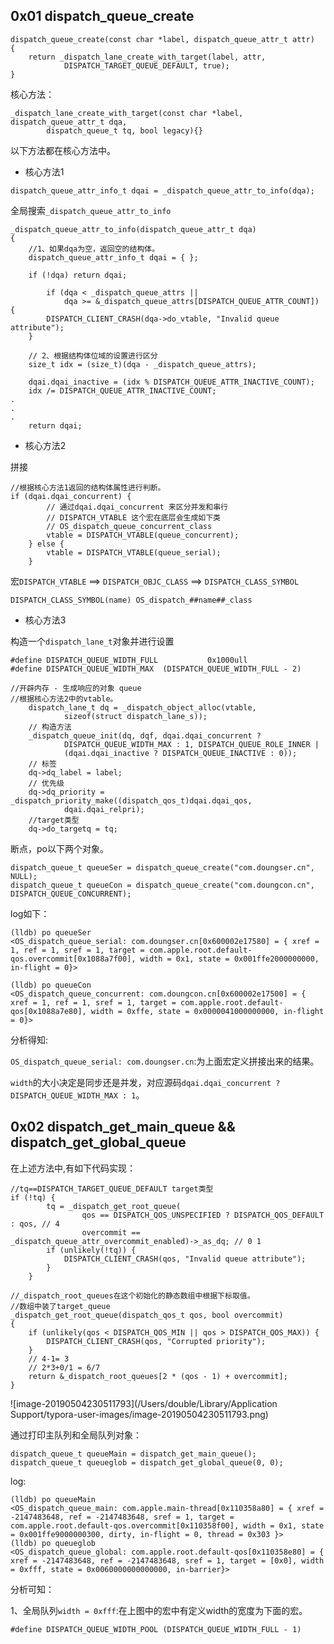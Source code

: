 ## 0x01 dispatch_queue_create

```
dispatch_queue_create(const char *label, dispatch_queue_attr_t attr)
{
	return _dispatch_lane_create_with_target(label, attr,
			DISPATCH_TARGET_QUEUE_DEFAULT, true);
}
```

核心方法：

```
_dispatch_lane_create_with_target(const char *label, dispatch_queue_attr_t dqa,
		dispatch_queue_t tq, bool legacy){}
```

以下方法都在核心方法中。

+ 核心方法1

```
dispatch_queue_attr_info_t dqai = _dispatch_queue_attr_to_info(dqa);
```

全局搜索`_dispatch_queue_attr_to_info`

```
_dispatch_queue_attr_to_info(dispatch_queue_attr_t dqa)
{
	//1、如果dqa为空，返回空的结构体。
	dispatch_queue_attr_info_t dqai = { };

	if (!dqa) return dqai;
	
		if (dqa < _dispatch_queue_attrs ||
			dqa >= &_dispatch_queue_attrs[DISPATCH_QUEUE_ATTR_COUNT]) {
		DISPATCH_CLIENT_CRASH(dqa->do_vtable, "Invalid queue attribute");
	}

	// 2、根据结构体位域的设置进行区分
	size_t idx = (size_t)(dqa - _dispatch_queue_attrs);

	dqai.dqai_inactive = (idx % DISPATCH_QUEUE_ATTR_INACTIVE_COUNT);
	idx /= DISPATCH_QUEUE_ATTR_INACTIVE_COUNT;
.
.
.
	return dqai;
```

+ 核心方法2

拼接

```
//根据核心方法1返回的结构体属性进行判断。
if (dqai.dqai_concurrent) {
		// 通过dqai.dqai_concurrent 来区分并发和串行
		// DISPATCH_VTABLE 这个宏在底层会生成如下类
		// OS_dispatch_queue_concurrent_class
		vtable = DISPATCH_VTABLE(queue_concurrent);
	} else {
		vtable = DISPATCH_VTABLE(queue_serial);
	}
```

宏`DISPATCH_VTABLE` ==> `DISPATCH_OBJC_CLASS` ==> `DISPATCH_CLASS_SYMBOL`

```
DISPATCH_CLASS_SYMBOL(name) OS_dispatch_##name##_class
```

+ 核心方法3

构造一个`dispatch_lane_t`对象并进行设置

```
#define DISPATCH_QUEUE_WIDTH_FULL			0x1000ull
#define DISPATCH_QUEUE_WIDTH_MAX  (DISPATCH_QUEUE_WIDTH_FULL - 2)
```

```
//开辟内存 - 生成响应的对象 queue
//根据核心方法2中的vtable。
	dispatch_lane_t dq = _dispatch_object_alloc(vtable,
			sizeof(struct dispatch_lane_s));
	// 构造方法
	_dispatch_queue_init(dq, dqf, dqai.dqai_concurrent ?
			DISPATCH_QUEUE_WIDTH_MAX : 1, DISPATCH_QUEUE_ROLE_INNER |
			(dqai.dqai_inactive ? DISPATCH_QUEUE_INACTIVE : 0));
	// 标签
	dq->dq_label = label;
	// 优先级
	dq->dq_priority = _dispatch_priority_make((dispatch_qos_t)dqai.dqai_qos,
			dqai.dqai_relpri);
	//target类型
	dq->do_targetq = tq;
```

断点，po以下两个对象。

```
dispatch_queue_t queueSer = dispatch_queue_create("com.doungser.cn", NULL);
dispatch_queue_t queueCon = dispatch_queue_create("com.doungcon.cn", DISPATCH_QUEUE_CONCURRENT);
```

log如下：

```
(lldb) po queueSer
<OS_dispatch_queue_serial: com.doungser.cn[0x600002e17580] = { xref = 1, ref = 1, sref = 1, target = com.apple.root.default-qos.overcommit[0x1088a7f00], width = 0x1, state = 0x001ffe2000000000, in-flight = 0}>

(lldb) po queueCon
<OS_dispatch_queue_concurrent: com.doungcon.cn[0x600002e17500] = { xref = 1, ref = 1, sref = 1, target = com.apple.root.default-qos[0x1088a7e80], width = 0xffe, state = 0x0000041000000000, in-flight = 0}>
```

分析得知:

`OS_dispatch_queue_serial: com.doungser.cn`:为上面宏定义拼接出来的结果。

`width`的大小决定是同步还是并发，对应源码`dqai.dqai_concurrent ?DISPATCH_QUEUE_WIDTH_MAX : 1`。



## 0x02 dispatch_get_main_queue && dispatch_get_global_queue

在上述方法中,有如下代码实现：

```
//tq==DISPATCH_TARGET_QUEUE_DEFAULT target类型
if (!tq) {
		tq = _dispatch_get_root_queue(
				qos == DISPATCH_QOS_UNSPECIFIED ? DISPATCH_QOS_DEFAULT : qos, // 4
				overcommit == _dispatch_queue_attr_overcommit_enabled)->_as_dq; // 0 1
		if (unlikely(!tq)) {
			DISPATCH_CLIENT_CRASH(qos, "Invalid queue attribute");
		}
	}
```

```
//_dispatch_root_queues在这个初始化的静态数组中根据下标取值。
//数组中装了target_queue 
_dispatch_get_root_queue(dispatch_qos_t qos, bool overcommit)
{
	if (unlikely(qos < DISPATCH_QOS_MIN || qos > DISPATCH_QOS_MAX)) {
		DISPATCH_CLIENT_CRASH(qos, "Corrupted priority");
	}
	// 4-1= 3
	// 2*3+0/1 = 6/7
	return &_dispatch_root_queues[2 * (qos - 1) + overcommit];
}
```

![image-20190504230511793](/Users/double/Library/Application Support/typora-user-images/image-20190504230511793.png)

通过打印主队列和全局队列对象：

```
dispatch_queue_t queueMain = dispatch_get_main_queue();
dispatch_queue_t queueglob = dispatch_get_global_queue(0, 0);
```

log:

```
(lldb) po queueMain
<OS_dispatch_queue_main: com.apple.main-thread[0x110358a80] = { xref = -2147483648, ref = -2147483648, sref = 1, target = com.apple.root.default-qos.overcommit[0x110358f00], width = 0x1, state = 0x001ffe9000000300, dirty, in-flight = 0, thread = 0x303 }>
(lldb) po queueglob
<OS_dispatch_queue_global: com.apple.root.default-qos[0x110358e80] = { xref = -2147483648, ref = -2147483648, sref = 1, target = [0x0], width = 0xfff, state = 0x0060000000000000, in-barrier}>
```

分析可知：

1、全局队列`width = 0xfff`:在上图中的宏中有定义width的宽度为下面的宏。

```
#define DISPATCH_QUEUE_WIDTH_POOL (DISPATCH_QUEUE_WIDTH_FULL - 1)
```



